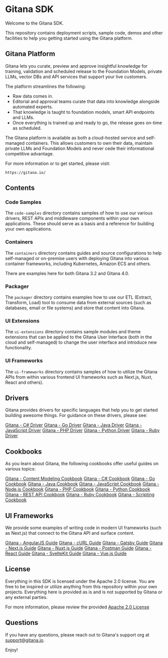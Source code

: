 # Gitana SDK

Welcome to the Gitana SDK.

This repository contains deployment scripts, sample code, demos and other facilities to help you
getting started using the Gitana platform.

## Gitana Platform

Gitana lets you curate, preview and approve insightful knowledge for training, validation and 
scheduled release to the Foundation Models, private LLMs, vector DBs and API services that 
support your live customers.

The platform streamlines the following:

* Raw data comes in.  
* Editorial and approval teams curate that data into knowledge alongside automated experts.
* That knowledge is taught to foundation models, smart API endpoints and LLMs.
* Once everything is trained up and ready to go, the release goes on-time as scheduled.

The Gitana platform is available as both a cloud-hosted service and self-managed containers.  This allows
customers to own their data, maintain private LLMs and Foundation Models and never cede their
informational competitive advantage.

For more information or to get started, please visit:

    https://gitana.io/

## Contents

### Code Samples

The `code-samples` directory contains samples of how to use our various drivers, REST APIs and middleware
components within your own applications.  These should serve as a basis and a reference for building your 
own applications.

### Containers

The `containers` directory contains guides and source configurations to help self-managed or on-premise
users with deploying Gitana into various container frameworks, including Kubernetes, Amazon ECS and others.

There are examples here for both Gitana 3.2 and Gitana 4.0.

### Packager

The `packager` directory contains examples how to use our ETL (Extract, Transform, Load) tool to consume
data from external sources (such as databases, email or file systems) and store that content into Gitana.

### UI Extensions

The `ui-extensions` directory contains sample modules and theme extensions that can be applied to the 
Gitana User Interface (both in the cloud and self-managed) to change the user interface and introduce
new functionality.

### UI Frameworks

The `ui-frameworks` directory contains samples of how to utilize the Gitana APIs from within various
frontend UI frameworks such as Next.js, Nuxt, React and others).

## Drivers

Gitana provides drivers for specific languages that help you to get started building awesome things.
For guidance on these drivers, please see:

[Gitana - C# Driver](https://gitana.io/documentation/gitana/4.0/developers/drivers/csharp.html)
[Gitana - Go Driver](https://gitana.io/documentation/gitana/4.0/developers/drivers/go.html)
[Gitana - Java Driver](https://gitana.io/documentation/gitana/4.0/developers/drivers/java.html)
[Gitana - JavaScript Driver](https://gitana.io/documentation/gitana/4.0/developers/drivers/javascript.html)
[Gitana - PHP Driver](https://gitana.io/documentation/gitana/4.0/developers/drivers/php.html)
[Gitana - Python Driver](https://gitana.io/documentation/gitana/4.0/developers/drivers/python.html)
[Gitana - Ruby Driver](https://gitana.io/documentation/gitana/4.0/developers/drivers/ruby.html)

## Cookbooks

As you learn about Gitana, the following cookbooks offer useful guides on various topics:

[Gitana - Content Modeling Cookbook](https://gitana.io/documentation/gitana/4.0/developers/cookbooks/content-modeling.html)
[Gitana - C# Cookbook](https://gitana.io/documentation/gitana/4.0/developers/cookbooks/csharp.html)
[Gitana - Go Cookbook](https://gitana.io/documentation/gitana/4.0/developers/cookbooks/go.html)
[Gitana - Java Cookbook](https://gitana.io/documentation/gitana/4.0/developers/cookbooks/java.html)
[Gitana - JavaScript Cookbook](https://gitana.io/documentation/gitana/4.0/developers/cookbooks/javascript2.html)
[Gitana - Node.js Cookbook](https://gitana.io/documentation/gitana/4.0/developers/cookbooks/nodejs.html)
[Gitana - PHP Cookbook](https://gitana.io/documentation/gitana/4.0/developers/cookbooks/php.html)
[Gitana - Python Cookbook](https://gitana.io/documentation/gitana/4.0/developers/cookbooks/python.html)
[Gitana - REST API Cookbook](https://gitana.io/documentation/gitana/4.0/developers/cookbooks/rest.html)
[Gitana - Ruby Cookbook](https://gitana.io/documentation/gitana/4.0/developers/cookbooks/ruby.html)
[Gitana - Scripting Cookbook](https://gitana.io/documentation/gitana/4.0/developers/cookbooks/scripting.html)

## UI Frameworks

We provide some examples of writing code in modern UI frameworks (such as Next.js) that connect to the Gitana
API and surface content.

[Gitana - AngularJS Guide](https://gitana.io/documentation/gitana/4.0/developers/frameworks/angularjs.html)
[Gitana - cURL Guide](https://gitana.io/documentation/gitana/4.0/developers/frameworks/curl.html)
[Gitana - Gatsby Guide](https://gitana.io/documentation/gitana/4.0/developers/frameworks/gatsbyjs.html)
[Gitana - Next.js Guide](https://gitana.io/documentation/gitana/4.0/developers/frameworks/nextjs.html)
[Gitana - Nuxt.js Guide](https://gitana.io/documentation/gitana/4.0/developers/frameworks/nuxtjs.html)
[Gitana - Postman Guide](https://gitana.io/documentation/gitana/4.0/developers/frameworks/postman.html)
[Gitana - React Guide](https://gitana.io/documentation/gitana/4.0/developers/frameworks/react.html)
[Gitana - SvelteKit Guide](https://gitana.io/documentation/gitana/4.0/developers/frameworks/sveltekit.html)
[Gitana - Vue.js Guide](https://gitana.io/documentation/gitana/4.0/developers/frameworks/vuejs.html)

## License

Everything in this SDK is licensed under the Apache 2.0 license.  You are free to be inspired or utilize
anything from this repository within your own projects.  Everything here is provided as is and is not
supported by Gitana or any external parties.

For more information, please review the provided [Apache 2.0 License](./LICENSE)

## Questions

If you have any questions, please reach out to Gitana's support org at support@gitana.io.

Enjoy!